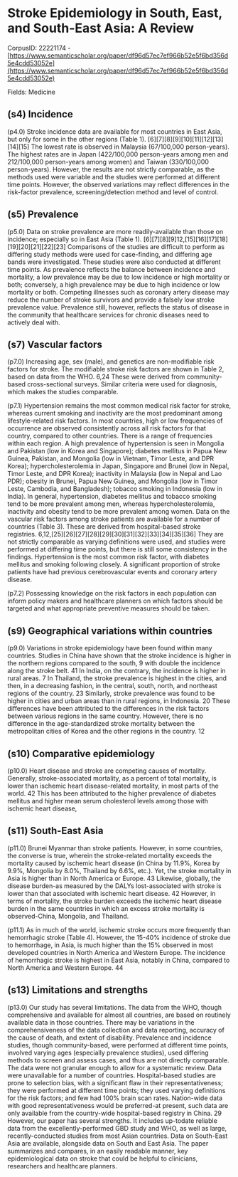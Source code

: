 # Stroke Epidemiology in South, East, and South-East Asia: A Review

CorpusID: 22221174 - [https://www.semanticscholar.org/paper/df96d57ec7ef966b52e5f6bd356d5e4cdd53052e](https://www.semanticscholar.org/paper/df96d57ec7ef966b52e5f6bd356d5e4cdd53052e)

Fields: Medicine

## (s4) Incidence
(p4.0) Stroke incidence data are available for most countries in East Asia, but only for some in the other regions (Table 1). [6][7][8][9][10][11][12][13][14][15] The lowest rate is observed in Malaysia (67/100,000 person-years). The highest rates are in Japan (422/100,000 person-years among men and 212/100,000 person-years among women) and Taiwan (330/100,000 person-years). However, the results are not strictly comparable, as the methods used were variable and the studies were performed at different time points. However, the observed variations may reflect differences in the risk-factor prevalence, screening/detection method and level of control.
## (s5) Prevalence
(p5.0) Data on stroke prevalence are more readily-available than those on incidence; especially so in East Asia (Table 1). [6][7][8][9]12,[15][16][17][18][19][20][21][22][23] Comparisons of the studies are difficult to perform as differing study methods were used for case-finding, and differing age bands were investigated. These studies were also conducted at different time points. As prevalence reflects the balance between incidence and mortality, a low prevalence may be due to low incidence or high mortality or both; conversely, a high prevalence may be due to high incidence or low mortality or both. Competing illnesses such as coronary artery disease may reduce the number of stroke survivors and provide a falsely low stroke prevalence value. Prevalence still, however, reflects the status of disease in the community that healthcare services for chronic diseases need to actively deal with.
## (s7) Vascular factors
(p7.0) Increasing age, sex (male), and genetics are non-modifiable risk factors for stroke. The modifiable stroke risk factors are shown in Table 2, based on data from the WHO. 6,24 These were derived from community-based cross-sectional surveys. Similar criteria were used for diagnosis, which makes the studies comparable.

(p7.1) Hypertension remains the most common medical risk factor for stroke, whereas current smoking and inactivity are the most predominant among lifestyle-related risk factors. In most countries, high or low frequencies of occurrence are observed consistently across all risk factors for that country, compared to other countries. There is a range of frequencies within each region. A high prevalence of hypertension is seen in Mongolia and Pakistan (low in Korea and Singapore); diabetes mellitus in Papua New Guinea, Pakistan, and Mongolia (low in Vietnam, Timor Leste, and DPR Korea); hypercholesterolemia in Japan, Singapore and Brunei (low in Nepal, Timor Leste, and DPR Korea); inactivity in Malaysia (low in Nepal and Lao PDR); obesity in Brunei, Papua New Guinea, and Mongolia (low in Timor Leste, Cambodia, and Bangladesh); tobacco smoking in Indonesia (low in India). In general, hypertension, diabetes mellitus and tobacco smoking tend to be more prevalent among men, whereas hypercholesterolemia, inactivity and obesity tend to be more prevalent among women. Data on the vascular risk factors among stroke patients are available for a number of countries (Table 3). These are derived from hospital-based stroke registries. 6,12,[25][26][27][28][29][30][31][32][33][34][35][36] They are not strictly comparable as varying definitions were used, and studies were performed at differing time points, but there is still some consistency in the findings. Hypertension is the most common risk factor, with diabetes mellitus and smoking following closely. A significant proportion of stroke patients have had previous cerebrovascular events and coronary artery disease.

(p7.2) Possessing knowledge on the risk factors in each population can inform policy makers and healthcare planners on which factors should be targeted and what appropriate preventive measures should be taken.
## (s9) Geographical variations within countries
(p9.0) Variations in stroke epidemiology have been found within many countries. Studies in China have shown that the stroke incidence is higher in the northern regions compared to the south, 9 with double the incidence along the stroke belt. 41 In India, on the contrary, the incidence is higher in rural areas. 7 In Thailand, the stroke prevalence is highest in the cities, and then, in a decreasing fashion, in the central, south, north, and northeast regions of the country. 23 Similarly, stroke prevalence was found to be higher in cities and urban areas than in rural regions, in Indonesia. 20 These differences have been attributed to the differences in the risk factors between various regions in the same country. However, there is no difference in the age-standardized stroke mortality between the metropolitan cities of Korea and the other regions in the country. 12
## (s10) Comparative epidemiology
(p10.0) Heart disease and stroke are competing causes of mortality. Generally, stroke-associated mortality, as a percent of total mortality, is lower than ischemic heart disease-related mortality, in most parts of the world. 42 This has been attributed to the higher prevalence of diabetes mellitus and higher mean serum cholesterol levels among those with ischemic heart disease, 
## (s11) South-East Asia
(p11.0) Brunei Myanmar than stroke patients. However, in some countries, the converse is true, wherein the stroke-related mortality exceeds the mortality caused by ischemic heart disease (in China by 11.9%, Korea by 9.9%, Mongolia by 8.0%, Thailand by 6.6%, etc.). Yet, the stroke mortality in Asia is higher than in North America or Europe. 43 Likewise, globally, the disease burden-as measured by the DALYs lost-associated with stroke is lower than that associated with ischemic heart disease. 42 However, in terms of mortality, the stroke burden exceeds the ischemic heart disease burden in the same countries in which an excess stroke mortality is observed-China, Mongolia, and Thailand.

(p11.1) As in much of the world, ischemic stroke occurs more frequently than hemorrhagic stroke (Table 4). However, the 15-40% incidence of stroke due to hemorrhage, in Asia, is much higher than the 15% observed in most developed countries in North America and Western Europe. The incidence of hemorrhagic stroke is highest in East Asia, notably in China, compared to North America and Western Europe. 44
## (s13) Limitations and strengths
(p13.0) Our study has several limitations. The data from the WHO, though comprehensive and available for almost all countries, are based on routinely available data in those countries. There may be variations in the comprehensiveness of the data collection and data reporting, accuracy of the cause of death, and extent of disability. Prevalence and incidence studies, though community-based, were performed at different time points, involved varying ages (especially prevalence studies), used differing methods to screen and assess cases, and thus are not directly comparable. The data were not granular enough to allow for a systematic review. Data were unavailable for a number of countries. Hospital-based studies are prone to selection bias, with a significant flaw in their representativeness; they were performed at different time points; they used varying definitions for the risk factors; and few had 100% brain scan rates. Nation-wide data with good representativeness would be preferred-at present, such data are only available from the country-wide hospital-based registry in China. 29 However, our paper has several strengths. It includes up-todate reliable data from the excellently-performed GBD study and WHO, as well as large, recently-conducted studies from most Asian countries. Data on South-East Asia are available, alongside data on South and East Asia. The paper summarizes and compares, in an easily readable manner, key epidemiological data on stroke that could be helpful to clinicians, researchers and healthcare planners.

